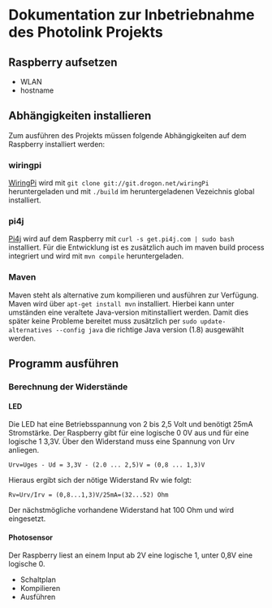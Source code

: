 # Dokumentation zur Inbetriebnahme des Photolink Projekts

## Raspberry aufsetzen

* WLAN
* hostname

## Abhängigkeiten installieren

Zum ausführen des Projekts müssen folgende Abhängigkeiten auf dem Raspberry installiert werden:

### wiringpi

[WiringPi](http://wiringpi.com) wird mit `git clone git://git.drogon.net/wiringPi` heruntergeladen
und mit `./build` im heruntergeladenen Vezeichnis global installiert.

### pi4j

[Pi4j](http://pi4j.com) wird auf dem Raspberry mit `curl -s get.pi4j.com | sudo bash` installiert.
Für die Entwicklung ist es zusätzlich auch im maven build process integriert und wird mit `mvn compile` heruntergeladen.

### Maven

Maven steht als alternative zum kompilieren und ausführen zur Verfügung.
Maven wird über `apt-get install mvn` installiert.
Hierbei kann unter umständen eine veraltete Java-version mitinstalliert werden.
Damit dies später keine Probleme bereitet muss zusätzlich per `sudo update-alternatives --config java`
die richtige Java version (1.8) ausgewählt werden.

## Programm ausführen

### Berechnung der Widerstände

#### LED

Die LED hat eine Betriebsspannung von 2 bis 2,5 Volt und benötigt 25mA Stromstärke.
Der Raspberry gibt für eine logische 0 0V aus und für eine logische 1 3,3V.
Über den Widerstand muss eine Spannung von Urv anliegen.

    Urv=Uges - Ud = 3,3V - (2.0 ... 2,5)V = (0,8 ... 1,3)V

Hieraus ergibt sich der nötige Widerstand Rv wie folgt:

    Rv=Urv/Irv = (0,8...1,3)V/25mA=(32...52) Ohm 

Der nächstmögliche vorhandene Widerstand hat 100 Ohm und wird eingesetzt.

#### Photosensor

Der Raspberry liest an einem Input ab 2V eine logische 1, unter 0,8V eine logische 0.




* Schaltplan
* Kompilieren
* Ausführen
